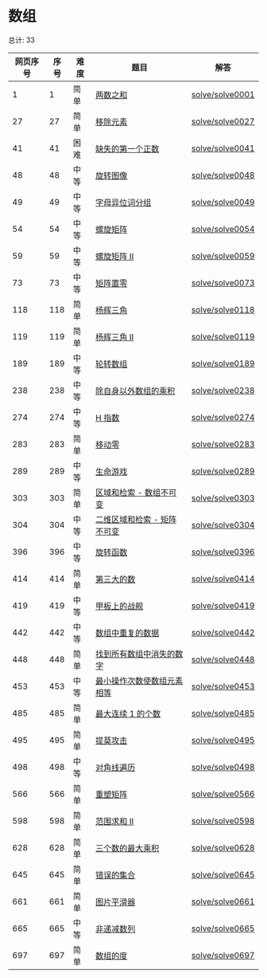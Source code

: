 # 数组

<!--- table -->


总计: 33

| 网页序号 | 序号 | 难度 | 题目                    | 解答                      |
| ---- | ---- | ---- | ------------------ | ---------------- |
| 1 | 1 | 简单 | [两数之和](https://leetcode.cn/problems/two-sum/) | [solve/solve0001](../solve/solve0001)|
| 27 | 27 | 简单 | [移除元素](https://leetcode.cn/problems/remove-element/) | [solve/solve0027](../solve/solve0027)|
| 41 | 41 | 困难 | [缺失的第一个正数](https://leetcode.cn/problems/first-missing-positive/) | [solve/solve0041](../solve/solve0041)|
| 48 | 48 | 中等 | [旋转图像](https://leetcode.cn/problems/rotate-image/) | [solve/solve0048](../solve/solve0048)|
| 49 | 49 | 中等 | [字母异位词分组](https://leetcode.cn/problems/group-anagrams/) | [solve/solve0049](../solve/solve0049)|
| 54 | 54 | 中等 | [螺旋矩阵](https://leetcode.cn/problems/spiral-matrix/) | [solve/solve0054](../solve/solve0054)|
| 59 | 59 | 中等 | [螺旋矩阵 II](https://leetcode.cn/problems/spiral-matrix-ii/) | [solve/solve0059](../solve/solve0059)|
| 73 | 73 | 中等 | [矩阵置零](https://leetcode.cn/problems/set-matrix-zeroes/) | [solve/solve0073](../solve/solve0073)|
| 118 | 118 | 简单 | [杨辉三角](https://leetcode.cn/problems/pascals-triangle/) | [solve/solve0118](../solve/solve0118)|
| 119 | 119 | 简单 | [杨辉三角 II](https://leetcode.cn/problems/pascals-triangle-ii/) | [solve/solve0119](../solve/solve0119)|
| 189 | 189 | 中等 | [轮转数组](https://leetcode.cn/problems/rotate-array/) | [solve/solve0189](../solve/solve0189)|
| 238 | 238 | 中等 | [除自身以外数组的乘积](https://leetcode.cn/problems/product-of-array-except-self/) | [solve/solve0238](../solve/solve0238)|
| 274 | 274 | 中等 | [H 指数](https://leetcode.cn/problems/h-index/) | [solve/solve0274](../solve/solve0274)|
| 283 | 283 | 简单 | [移动零](https://leetcode.cn/problems/move-zeroes/) | [solve/solve0283](../solve/solve0283)|
| 289 | 289 | 中等 | [生命游戏](https://leetcode.cn/problems/game-of-life/) | [solve/solve0289](../solve/solve0289)|
| 303 | 303 | 简单 | [区域和检索 - 数组不可变](https://leetcode.cn/problems/range-sum-query-immutable/) | [solve/solve0303](../solve/solve0303)|
| 304 | 304 | 中等 | [二维区域和检索 - 矩阵不可变](https://leetcode.cn/problems/range-sum-query-2d-immutable/) | [solve/solve0304](../solve/solve0304)|
| 396 | 396 | 中等 | [旋转函数](https://leetcode.cn/problems/rotate-function/) | [solve/solve0396](../solve/solve0396)|
| 414 | 414 | 简单 | [第三大的数](https://leetcode.cn/problems/third-maximum-number/) | [solve/solve0414](../solve/solve0414)|
| 419 | 419 | 中等 | [甲板上的战舰](https://leetcode-cn.com/problems/battleships-in-a-board/) | [solve/solve0419](../solve/solve0419)|
| 442 | 442 | 中等 | [数组中重复的数据](https://leetcode.cn/problems/find-all-duplicates-in-an-array/) | [solve/solve0442](../solve/solve0442)|
| 448 | 448 | 简单 | [找到所有数组中消失的数字](https://leetcode.cn/problems/find-all-numbers-disappeared-in-an-array/) | [solve/solve0448](../solve/solve0448)|
| 453 | 453 | 中等 | [最小操作次数使数组元素相等](https://leetcode.cn/problems/minimum-moves-to-equal-array-elements/) | [solve/solve0453](../solve/solve0453)|
| 485 | 485 | 简单 | [最大连续 1 的个数](https://leetcode.cn/problems/max-consecutive-ones/) | [solve/solve0485](../solve/solve0485)|
| 495 | 495 | 简单 | [提莫攻击](https://leetcode.cn/problems/teemo-attacking/) | [solve/solve0495](../solve/solve0495)|
| 498 | 498 | 中等 | [对角线遍历](https://leetcode.cn/problems/diagonal-traverse/) | [solve/solve0498](../solve/solve0498)|
| 566 | 566 | 简单 | [重塑矩阵](https://leetcode.cn/problems/reshape-the-matrix/) | [solve/solve0566](../solve/solve0566)|
| 598 | 598 | 简单 | [范围求和 II](https://leetcode-cn.com/problems/range-addition-ii/) | [solve/solve0598](../solve/solve0598)|
| 628 | 628 | 简单 | [三个数的最大乘积](https://leetcode.cn/problems/maximum-product-of-three-numbers/) | [solve/solve0628](../solve/solve0628)|
| 645 | 645 | 简单 | [错误的集合](https://leetcode.cn/problems/set-mismatch/) | [solve/solve0645](../solve/solve0645)|
| 661 | 661 | 简单 | [图片平滑器](https://leetcode.cn/problems/image-smoother/) | [solve/solve0661](../solve/solve0661)|
| 665 | 665 | 中等 | [非递减数列](https://leetcode.cn/problems/non-decreasing-array/) | [solve/solve0665](../solve/solve0665)|
| 697 | 697 | 简单 | [数组的度](https://leetcode.cn/problems/degree-of-an-array/) | [solve/solve0697](../solve/solve0697)|
